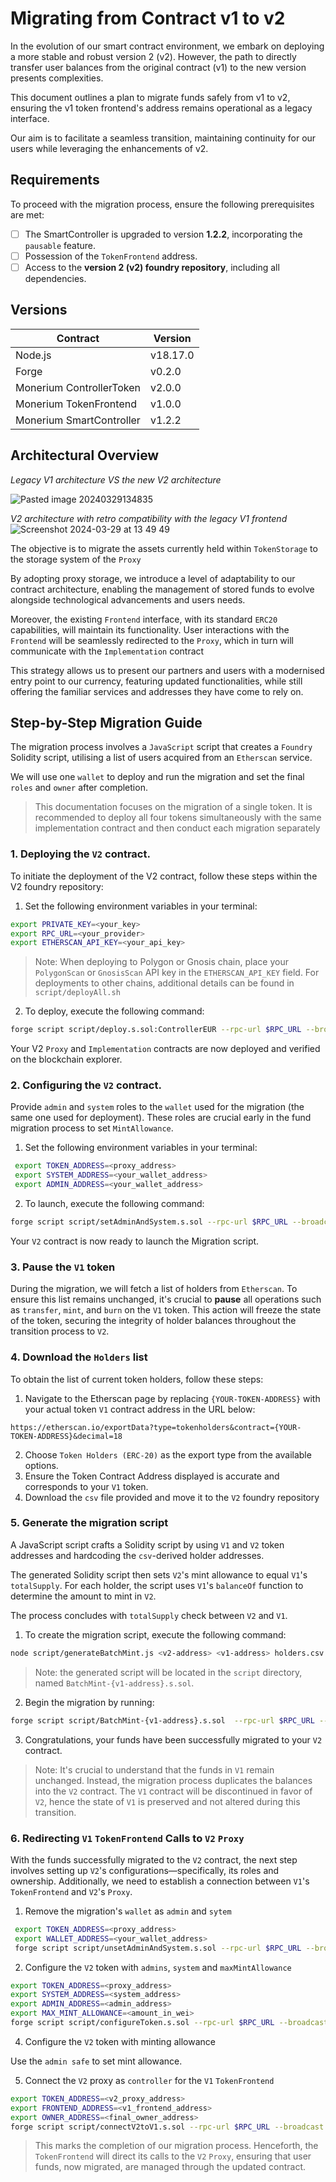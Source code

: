 # Migrating from Contract v1 to v2

In the evolution of our smart contract environment, we embark on deploying a more stable and robust version 2 (v2). However, the path to directly transfer user balances from the original contract (v1) to the new version presents complexities. 

This document outlines a  plan to migrate funds safely from v1 to v2, ensuring the v1 token frontend's address remains operational as a legacy interface. 

Our aim is to facilitate a seamless transition, maintaining continuity for our users while leveraging the enhancements of v2.
## Requirements

To proceed with the migration process, ensure the following prerequisites are met:

- [ ] The SmartController is upgraded to version **1.2.2**, incorporating the `pausable` feature.
- [ ] Possession of the `TokenFrontend` address.
- [ ] Access to the **version 2 (v2) foundry repository**, including all dependencies.

## Versions

| Contract                 | Version  |
| ------------------------ | -------- |
| Node.js                  | v18.17.0 |
| Forge                    | v0.2.0   |
| Monerium ControllerToken | v2.0.0   |
| Monerium TokenFrontend   | v1.0.0   |
| Monerium SmartController | v1.2.2   |

## Architectural Overview
*Legacy V1 architecture VS the new V2 architecture*

![Pasted image 20240329134835](https://github.com/monerium/smart-contracts/assets/17710875/42f6b845-28c0-44aa-8be0-cd9b63a8535f)

*V2 architecture with retro compatibility with the legacy V1 frontend*
![Screenshot 2024-03-29 at 13 49 49](https://github.com/monerium/smart-contracts/assets/17710875/51e96b4d-014d-4f11-9a2e-262f85fcbd3b)


The objective is to migrate the assets currently held within `TokenStorage` to the storage system of the `Proxy`

By adopting proxy storage, we introduce a level of adaptability to our contract architecture, enabling the management of stored funds to evolve alongside technological advancements and users needs. 

Moreover, the existing `Frontend` interface, with its standard `ERC20` capabilities, will maintain its functionality. User interactions with the `Frontend` will be seamlessly redirected to the `Proxy`, which in turn will communicate with the `Implementation` contract

This strategy allows us to present our partners and users with a modernised entry point to our  currency, featuring updated functionalities, while still offering the familiar services and addresses they have come to rely on.

## Step-by-Step Migration Guide

The migration process involves a `JavaScript` script that creates a `Foundry` Solidity script, utilising a list of users acquired from an `Etherscan` service.

We will use one `wallet` to deploy and run the migration and set the final `roles` and `owner` after completion.

> This documentation focuses on the migration of a single token. It is recommended to deploy all four tokens simultaneously with the same implementation contract and then conduct each migration separately
### 1. Deploying the `V2` contract.

To initiate the deployment of the V2 contract, follow these steps within the V2 foundry repository:

1. Set the following environment variables in your terminal:

```sh
export PRIVATE_KEY=<your_key>
export RPC_URL=<your_provider>
export ETHERSCAN_API_KEY=<your_api_key>
```
> Note: When deploying to Polygon or Gnosis chain, place your `PolygonScan` or `GnosisScan` API key in the `ETHERSCAN_API_KEY` field. For deployments to other chains, additional details can be found in `script/deployAll.sh`

2. To deploy, execute the following command:
```sh
forge script script/deploy.s.sol:ControllerEUR --rpc-url $RPC_URL --broadcast --etherscan-api-key $ETHERSCAN_API_KEY --verify $VERIFIER_URL
```

Your V2 `Proxy` and `Implementation` contracts are now deployed and verified on the blockchain explorer.

### 2. Configuring the `V2` contract.

Provide `admin` and `system` roles to the `wallet` used for the migration (the same one used for deployment). These roles are crucial early in the fund migration process to set `MintAllowance`.

1. Set the following environment variables in your terminal:
```sh
 export TOKEN_ADDRESS=<proxy_address>
 export SYSTEM_ADDRESS=<your_wallet_address>
 export ADMIN_ADDRESS=<your_wallet_address>
```

2. To launch, execute the following command: 
```sh
forge script script/setAdminAndSystem.s.sol --rpc-url $RPC_URL --broadcast
```

Your `V2` contract is now ready to launch the Migration script. 

### 3. Pause the `V1` token

During the migration, we will fetch a list of holders from `Etherscan`. To ensure this list remains unchanged, it's crucial to **pause** all operations such as `transfer`, `mint`, and `burn` on the `V1` token. This action will freeze the state of the token, securing the integrity of holder balances throughout the transition process to `V2`.

### 4. Download the `Holders` list

To obtain the list of current token holders, follow these steps:

1. Navigate to the  Etherscan page by replacing `{YOUR-TOKEN-ADDRESS}` with your actual token `V1` contract address in the URL below:
```
https://etherscan.io/exportData?type=tokenholders&contract={YOUR-TOKEN-ADDRESS}&decimal=18
```
2. Choose `Token Holders (ERC-20)` as the export type from the available options.
3. Ensure the Token Contract Address displayed is accurate and corresponds to your `V1` token.
4. Download the `csv` file provided and move it to the `V2` foundry repository

### 5. Generate the migration script

A JavaScript script crafts a Solidity script by using `V1` and `V2` token addresses and hardcoding the `csv`-derived holder addresses. 

The generated Solidity script then sets `V2`'s mint allowance to equal `V1`'s `totalSupply`.
For each holder, the script uses `V1`'s `balanceOf` function to determine the amount to mint in `V2`.

The process concludes with `totalSupply` check between `V2` and `V1`. 

1. To create the migration script, execute the following command:
```sh
node script/generateBatchMint.js <v2-address> <v1-address> holders.csv
```
> Note:  the generated script will be located in the `script` directory, named `BatchMint-{v1-address}.s.sol`.

2. Begin the migration by running:
```sh
forge script script/BatchMint-{v1-address}.s.sol  --rpc-url $RPC_URL --broadcast
```
3. Congratulations, your funds have been successfully migrated to your `V2` contract.

> Note: It's crucial to understand that the funds in `V1` remain unchanged. Instead, the migration process duplicates the balances into the `V2` contract. 
> The `V1` contract will be discontinued in favor of `V2`, hence the state of `V1` is preserved and not altered during this transition.

### 6. Redirecting `V1` `TokenFrontend` Calls to `V2` `Proxy`

With the funds successfully migrated to the `V2` contract, the next step involves setting up `V2`'s configurations—specifically, its roles and ownership. Additionally, we need to establish a connection between `V1`'s `TokenFrontend` and `V2`'s `Proxy`.

1. Remove the migration's `wallet` as `admin` and `sytem` 
```sh
 export TOKEN_ADDRESS=<proxy_address>
 export WALLET_ADDRESS=<your_wallet_address>
 forge script script/unsetAdminAndSystem.s.sol --rpc-url $RPC_URL --broadcast
```
2. Configure the `V2` token with `admins`, `system` and `maxMintAllowance`
```sh
export TOKEN_ADDRESS=<proxy_address>
export SYSTEM_ADDRESS=<system_address>
export ADMIN_ADDRESS=<admin_address>
export MAX_MINT_ALLOWANCE=<amount_in_wei>
forge script script/configureToken.s.sol --rpc-url $RPC_URL --broadcast
 ```
4. Configure the `V2` token with minting allowance

 Use the `admin safe` to set mint allowance. 

5. Connect the `V2` proxy as `controller` for the `V1` `TokenFrontend`
```sh
export TOKEN_ADDRESS=<v2_proxy_address>
export FRONTEND_ADDRESS=<v1_frontend_address>
export OWNER_ADDRESS=<final_owner_address>
forge script script/connectV2toV1.s.sol --rpc-url $RPC_URL --broadcast
```

> This marks the completion of our migration process. Henceforth, the `TokenFrontend` will direct its calls to the `V2` `Proxy`, ensuring that user funds, now migrated, are managed through the updated contract.

